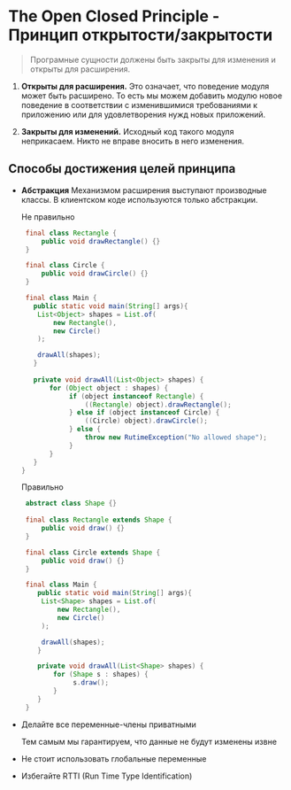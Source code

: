 # The Open Closed Principle - Принцип открытости/закрытости

> Програмные сущности должены быть закрыты для изменения и открыты для расширения.


1) **Открыты для расширения.** 
Это означает, что поведение модуля может быть расширено. 
То есть мы можем добавить модулю новое поведение в соответствии с изменившимися требованиями 
к приложению или для удовлетворения нужд новых приложений.

2) **Закрыты для изменений.** 
Исходный код такого модуля неприкасаем. 
Никто не вправе вносить в него изменения.

## Способы достижения целей принципа
 - **Абстракция**
    Механизмом расширения выступают производные классы. 
    В клиентском коде используются только абстракции.
   
   Не правильно
   ```java
    final class Rectangle {
        public void drawRectangle() {}
    }
   
    final class Circle {
        public void drawCircle() {}
    }
   
    final class Main {
      public static void main(String[] args){
       List<Object> shapes = List.of(
           new Rectangle(), 
           new Circle() 
       ); 

       drawAll(shapes);
      }
  
      private void drawAll(List<Object> shapes) {
          for (Object object : shapes) {
               if (object instanceof Rectangle) {
                   ((Rectangle) object).drawRectangle();
               } else if (object instanceof Circle) {
                   ((Circle) object).drawCircle();
               } else {
                   throw new RutimeException("No allowed shape"); 
               }
          }
      }
   }
   ```
   
   Правильно
      ```java
       abstract class Shape {}
          
       final class Rectangle extends Shape {
           public void draw() {}
       }
      
       final class Circle extends Shape {
           public void draw() {}
       }
      
       final class Main {
          public static void main(String[] args){
           List<Shape> shapes = List.of(
               new Rectangle(), 
               new Circle() 
           ); 
   
           drawAll(shapes);
          }
      
          private void drawAll(List<Shape> shapes) {
              for (Shape s : shapes) {
                   s.draw();
              }
          }
       }
      ```
 - Делайте все переменные-члены приватными
    
    Тем самым мы гарантируем, что данные не будут изменены извне
     
 - Не стоит использовать глобальные переменные
 
 - Избегайте RTTI (Run Time Type Identification)